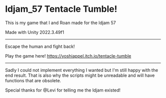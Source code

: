 # ldjam_57 Tentacle Tumble!
This is my game that I and Roan made for the ldjam 57

Made with Unity 2022.3.49f1

----

Escape the human and fight back!


Play the game here!
https://yoshiappel.itch.io/tentacle-tumble 

----

Sadly I could not implement everything I wanted but I'm still happy with the end result.
That is also why the scripts might be unreadable and will have functions that are obsolete.

Special thanks for @Levi for telling me the ldjam existed!
